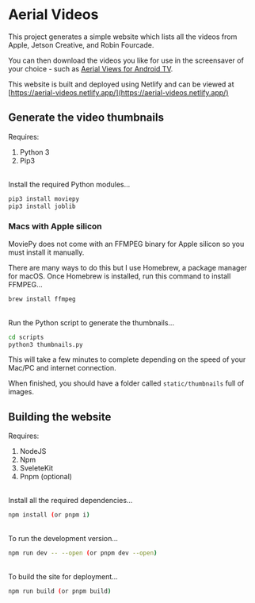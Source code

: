 # Aerial Videos

This project generates a simple website which lists all the videos from Apple, Jetson Creative, and Robin Fourcade.

You can then download the videos you like for use in the screensaver of your choice - such as [Aerial Views for Android TV](https://github.com/theothernt/AerialViews).

This website is built and deployed using Netlify and can be viewed at [https://aerial-videos.netlify.app/](https://aerial-videos.netlify.app/)

## Generate the video thumbnails

Requires:

1. Python 3
2. Pip3

\
Install the required Python modules...

```sh
pip3 install moviepy
pip3 install joblib
```

### Macs with Apple silicon

MoviePy does not come with an FFMPEG binary for Apple silicon so you must install it manually.

There are many ways to do this but I use Homebrew, a package manager for macOS. Once Homebrew is installed, run this command to install FFMPEG...

```sh
brew install ffmpeg
```

\
Run the Python script to generate the thumbnails...

```sh
cd scripts
python3 thumbnails.py
```

This will take a few minutes to complete depending on the speed of your Mac/PC and internet connection.

When finished, you should have a folder called `static/thumbnails` full of images.

## Building the website

Requires:

1. NodeJS
2. Npm
3. SveleteKit
4. Pnpm (optional)

\
Install all the required dependencies...

```sh
npm install (or pnpm i)
```

\
To run the development version...

```sh
npm run dev -- --open (or pnpm dev --open)
```

\
To build the site for deployment...

```sh
npm run build (or pnpm build)
```

